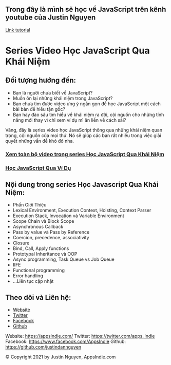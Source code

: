 ## Trong đây là mình sẽ học về JavaScript trên kênh youtube của Justin Nguyen

[Link tutorial](https://bit.ly/3v29K4R)

# Series Video Học JavaScript Qua Khái Niệm

## Đối tượng hướng đến:
- Bạn là người chưa biết về JavaScript?
- Muốn ôn lại những khái niệm trong JavaScript?
- Bạn chưa tìm được video ưng ý ngắn gọn để học JavaScript một cách bài bản để hiểu tận gốc?
- Bạn hay đào sâu tìm hiểu về khái niệm ra đời, cội nguồn cho những tính năng mới thay vì chỉ xem ví dụ mì ăn liền về cách sài?

Vâng, đây là series video học JavaScript thông qua những khái niệm quan trọng, cội nguồn của mọi thứ. Nó sẽ giúp các bạn rất nhiều trong việc giải quyết những vấn đề khó đó nha.

### [Xem toàn bộ video trong series Học JavaScript Qua Khái Niệm](https://www.youtube.com/watch?v=61rUGyUiw8U&list=PL80CNtS5d8_ytV3Jq5RSH3luyT3qGd0GY)

### [Học JavaScript Qua Ví Dụ](https://www.youtube.com/watch?v=QXwotZn5WrY&list=PL80CNtS5d8_yEuis6Cc4xTnNB4ePE5obx)

## Nội dung trong series Học Javascript Qua Khái Niệm:
- Phần Giới Thiệu
- Lexical Environment, Execution Context, Hoisting, Context Parser
- Execution Stack, Invocation và Variable Environment
- Scope Chain và Block Scope
- Asynchronous Callback
- Pass by value và Pass by Reference
- Coercion, precedence, associativity
- Closure
- Bind, Call, Apply functions
- Prototypal Inheritance và OOP
- Async programming, Task Queue vs Job Queue
- IIFE
- Functional programming
- Error handling
- ...Liên tục cập nhật

## Theo dõi và Liên hệ:
- [Website](https://appsindie.com/)
- [Twitter](https://twitter.com/apps_indie)
- [Facebook](https://www.facebook.com/AppsIndie)
- [Github](https://github.com/justindannguyen)

Website: https://appsindie.com/
Twitter: https://twitter.com/apps_indie
Facebook: https://www.facebook.com/AppsIndie
Github: https://github.com/justindannguyen

© Copyright 2021 by Justin Nguyen, AppsIndie.com